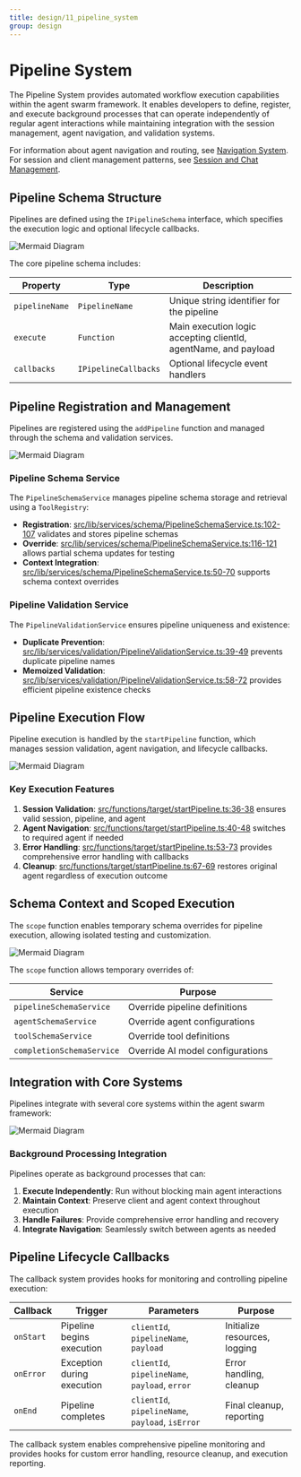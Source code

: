 ```yaml
---
title: design/11_pipeline_system
group: design
---
```


# Pipeline System

The Pipeline System provides automated workflow execution capabilities within the agent swarm framework. It enables developers to define, register, and execute background processes that can operate independently of regular agent interactions while maintaining integration with the session management, agent navigation, and validation systems.

For information about agent navigation and routing, see [Navigation System](./10_Navigation_System.md). For session and client management patterns, see [Session and Chat Management](./06_Session_and_Chat_Management.md).

## Pipeline Schema Structure

Pipelines are defined using the `IPipelineSchema` interface, which specifies the execution logic and optional lifecycle callbacks.

![Mermaid Diagram](./diagrams\11_Pipeline_System_0.svg)

The core pipeline schema includes:

| Property | Type | Description |
|----------|------|-------------|
| `pipelineName` | `PipelineName` | Unique string identifier for the pipeline |
| `execute` | `Function` | Main execution logic accepting clientId, agentName, and payload |
| `callbacks` | `IPipelineCallbacks` | Optional lifecycle event handlers |

## Pipeline Registration and Management

Pipelines are registered using the `addPipeline` function and managed through the schema and validation services.

![Mermaid Diagram](./diagrams\11_Pipeline_System_1.svg)

### Pipeline Schema Service

The `PipelineSchemaService` manages pipeline schema storage and retrieval using a `ToolRegistry`:

- **Registration**: [src/lib/services/schema/PipelineSchemaService.ts:102-107]() validates and stores pipeline schemas
- **Override**: [src/lib/services/schema/PipelineSchemaService.ts:116-121]() allows partial schema updates for testing
- **Context Integration**: [src/lib/services/schema/PipelineSchemaService.ts:50-70]() supports schema context overrides

### Pipeline Validation Service

The `PipelineValidationService` ensures pipeline uniqueness and existence:

- **Duplicate Prevention**: [src/lib/services/validation/PipelineValidationService.ts:39-49]() prevents duplicate pipeline names
- **Memoized Validation**: [src/lib/services/validation/PipelineValidationService.ts:58-72]() provides efficient pipeline existence checks

## Pipeline Execution Flow

Pipeline execution is handled by the `startPipeline` function, which manages session validation, agent navigation, and lifecycle callbacks.

![Mermaid Diagram](./diagrams\11_Pipeline_System_2.svg)

### Key Execution Features

1. **Session Validation**: [src/functions/target/startPipeline.ts:36-38]() ensures valid session, pipeline, and agent
2. **Agent Navigation**: [src/functions/target/startPipeline.ts:40-48]() switches to required agent if needed
3. **Error Handling**: [src/functions/target/startPipeline.ts:53-73]() provides comprehensive error handling with callbacks
4. **Cleanup**: [src/functions/target/startPipeline.ts:67-69]() restores original agent regardless of execution outcome

## Schema Context and Scoped Execution

The `scope` function enables temporary schema overrides for pipeline execution, allowing isolated testing and customization.

![Mermaid Diagram](./diagrams\11_Pipeline_System_3.svg)

The `scope` function allows temporary overrides of:

| Service | Purpose |
|---------|---------|
| `pipelineSchemaService` | Override pipeline definitions |
| `agentSchemaService` | Override agent configurations |
| `toolSchemaService` | Override tool definitions |
| `completionSchemaService` | Override AI model configurations |

## Integration with Core Systems

Pipelines integrate with several core systems within the agent swarm framework:

![Mermaid Diagram](./diagrams\11_Pipeline_System_4.svg)

### Background Processing Integration

Pipelines operate as background processes that can:

1. **Execute Independently**: Run without blocking main agent interactions
2. **Maintain Context**: Preserve client and agent context throughout execution
3. **Handle Failures**: Provide comprehensive error handling and recovery
4. **Integrate Navigation**: Seamlessly switch between agents as needed

## Pipeline Lifecycle Callbacks

The callback system provides hooks for monitoring and controlling pipeline execution:

| Callback | Trigger | Parameters | Purpose |
|----------|---------|------------|---------|
| `onStart` | Pipeline begins execution | `clientId`, `pipelineName`, `payload` | Initialize resources, logging |
| `onError` | Exception during execution | `clientId`, `pipelineName`, `payload`, `error` | Error handling, cleanup |
| `onEnd` | Pipeline completes | `clientId`, `pipelineName`, `payload`, `isError` | Final cleanup, reporting |

The callback system enables comprehensive pipeline monitoring and provides hooks for custom error handling, resource cleanup, and execution reporting.